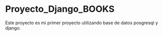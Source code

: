 # Proyecto_Django_BOOKS
 Este proyecto es mi primer proyecto utilizando base de datos posgresql y django. 
